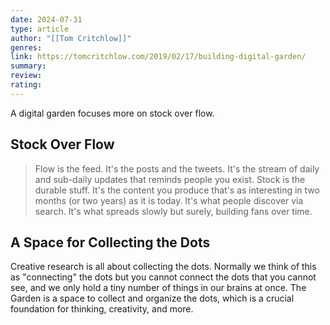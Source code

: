 ```yaml
---
date: 2024-07-31
type: article
author: "[[Tom Critchlow]]"
genres:
link: https://tomcritchlow.com/2019/02/17/building-digital-garden/
summary: 
review:
rating: 
---
```


A digital garden focuses more on stock over flow. 

## Stock Over Flow
> Flow is the feed. It's the posts and the tweets. It's the stream of daily and sub-daily updates that reminds people you exist. Stock is the durable stuff. It's the content you produce that's as interesting in two months (or two years) as it is today. It's what people discover via search. It's what spreads slowly but surely, building fans over time. 

## A Space for Collecting the Dots
Creative research is all about collecting the dots. Normally we think of this as "connecting" the dots but you cannot connect the dots that you cannot see, and we only hold a tiny number of things in our brains at once. The Garden is a space to collect and organize the dots, which is a crucial foundation for thinking, creativity, and more.


